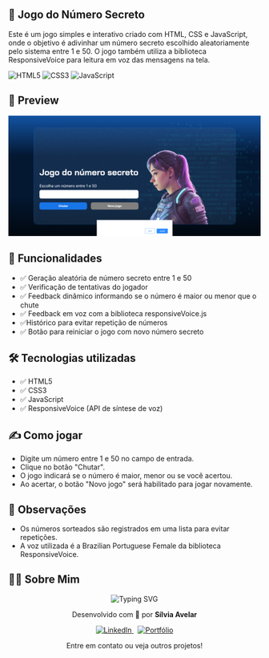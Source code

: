 ## 🎯 Jogo do Número Secreto
Este é um jogo simples e interativo criado com HTML, CSS e JavaScript, onde o objetivo é adivinhar um número secreto escolhido aleatoriamente pelo sistema entre 1 e 50. O jogo também utiliza a biblioteca ResponsiveVoice para leitura em voz das mensagens na tela.

![HTML5](https://img.shields.io/badge/HTML5-E34F26?style=for-the-badge&logo=html5&logoColor=white)
![CSS3](https://img.shields.io/badge/CSS3-1572B6?style=for-the-badge&logo=css3&logoColor=white)
![JavaScript](https://img.shields.io/badge/JavaScript-F7DF1E?style=for-the-badge&logo=javascript&logoColor=black)


## 📸 Preview
![Desafio 1](./img/captura.png)


## 🚀 Funcionalidades
- ✅ Geração aleatória de número secreto entre 1 e 50
- ✅ Verificação de tentativas do jogador
- ✅ Feedback dinâmico informando se o número é maior ou menor que o chute
- ✅ Feedback em voz com a biblioteca responsiveVoice.js
- ✅Histórico para evitar repetição de números
- ✅ Botão para reiniciar o jogo com novo número secreto

## 🛠 Tecnologias utilizadas
- ✅ HTML5
- ✅ CSS3
- ✅ JavaScript
- ✅ ResponsiveVoice (API de síntese de voz)

## ✍️ Como jogar
* Digite um número entre 1 e 50 no campo de entrada.
* Clique no botão "Chutar".
* O jogo indicará se o número é maior, menor ou se você acertou.
* Ao acertar, o botão "Novo jogo" será habilitado para jogar novamente.

## 📢 Observações
* Os números sorteados são registrados em uma lista para evitar repetições.
* A voz utilizada é a Brazilian Portuguese Female da biblioteca ResponsiveVoice.

## 🙋‍♀️ Sobre Mim

<p align="center">
  <img src="https://readme-typing-svg.herokuapp.com/?font=Righteous&size=35&color=F7C52C&center=true&vCenter=true&width=700&height=70&lines=Olá,+sou+a+Sílvia+Avelar!;Desenvolvedora+Front-End;Apaixonada+por+Código+e+Café;Eternamente+Aprendendo..." alt="Typing SVG" />
</p>

<p align="center">
  Desenvolvido com 💙 por <strong>Sílvia Avelar</strong>
</p>

<p align="center">
  <a href="https://www.linkedin.com/in/silvia-avelar/" target="_blank">
    <img src="https://img.shields.io/badge/-LinkedIn-%230077B5?style=for-the-badge&logo=linkedin&logoColor=white" alt="LinkedIn">
  </a>
  &nbsp;
  <a href="https://silviaavelar.github.io/Portfolio/" target="_blank">
    <img src="https://img.shields.io/badge/-Portfólio-FF4081?style=for-the-badge&logo=vercel&logoColor=white" alt="Portfólio">
  </a>
</p>

<p align="center">Entre em contato ou veja outros projetos!</p>